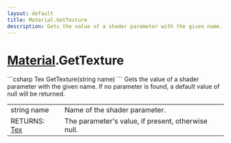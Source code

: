 ```yaml
---
layout: default
title: Material.GetTexture
description: Gets the value of a shader parameter with the given name. If no parameter is found, a default value of null will be returned.
---
```

# [Material]({{site.url}}/Pages/StereoKit/Material.html).GetTexture

<div class='signature' markdown='1'>
```csharp
Tex GetTexture(string name)
```
Gets the value of a shader parameter with the given name.
If no parameter is found, a default value of null will be returned.
</div>

|  |  |
|--|--|
|string name|Name of the shader parameter.|
|RETURNS: [Tex]({{site.url}}/Pages/StereoKit/Tex.html)|The parameter's value, if present, otherwise null.|




